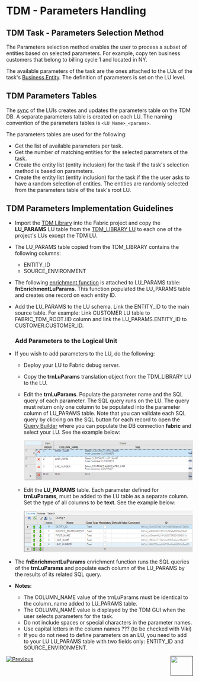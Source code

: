 # TDM - Parameters Handling



## TDM Task - Parameters Selection Method

The Parameters selection method enables the user to process a subset of entities based on selected parameters. For example, copy ten business customers that belong to billing cycle 1 and located in NY.  

The available parameters of the task are the ones attached to the LUs of the task's [Business Entity](/articles/TDM/tdm_overview/03_business_entity_overview.md). The definition of parameters is set on the LU level. 

## TDM Parameters Tables

The [sync](/articles/14_sync_LU_instance/01_sync_LUI_overview.md) of the LUIs creates and updates the parameters table on the TDM DB. A separate parameters table is created on each LU.  The naming convention of the parameters tables is `<LU Name>_<params>`. 

The parameters tables are used for the following:

- Get the list of available parameters per task.
- Get the number of matching entities for the selected parameters of the task.
- Create the entity list (entity inclusion) for the task if the task's selection method is based on parameters.
- Create the entity list (entity inclusion) for the task if the the user asks to have a random selection of entities. The entities are randomly selected from the parameters table of the task's root LU.  

## TDM Parameters Implementation Guidelines

- Import the [TDM Library](/articles/TDM/tdm_implementation/04_fabric_tdm_library.md) into the Fabric project and copy the **LU_PARAMS** LU table from the [TDM_LIBRARY LU](/articles/TDM/tdm_implementation/04_fabric_tdm_library.md#tdm_library-lu) to each one of the project's LUs except the TDM LU. 

- The LU_PARAMS table copied from the TDM_LIBRARY contains the following columns:

  - ENTITY_ID 
  - SOURCE_ENVIRONMENT

- The following [enrichment function](/articles/10_enrichment_function/01_enrichment_function_overview.md) is attached to LU_PARAMS table:  **fnEnrichmentLuParams**. This function populated the LU_PARAMS table and creates one record on each entity ID. 

- Add the LU_PARAMS to the LU schema. Link the ENTITY_ID to the main source table. For example: Link CUSTOMER LU table to FABRIC_TDM_ROOT.IID column and link the LU_PARAMS.ENTITY_ID  to CUSTOMER.CUSTOMER_ID.

  ### Add Parameters to the Logical Unit

- If you wish to add parameters to the LU, do the following:

  - Deploy your LU to Fabric debug server.

  - Copy the **trnLuParams** translation object from the TDM_LIBRARY LU to the LU. 

  - Edit the **trnLuParams**.  Populate  the parameter name and the SQL query of each parameter. The SQL query runs on the LU.  The query must  return only one column to be populated into the parameter column of LU_PARAMS table.  Note that you can validate each SQL query by clicking on the SQL button for each record to open the [Query Builder](/articles/11_query_builder/02_query_builder_window.md) where you can populate the DB connection **fabric** and select your LU. See the example below:

    ![trnLuParams](images\trnLuParams_example.png)

  - Edit the **LU_PARAMS** table. Each parameter defined for **trnLuParams**, must be added to the LU table as a separate column.  Set the type of all columns to be **text**. See the example below:

    ![Lu_Params](images\lu_params_example.png)

- The **fnEnrichmentLuParams** enrichment function runs the SQL queries of the **trnLuParams** and populate each column of the LU_PARAMS by the results of its related SQL query. 

- **Notes:**

  - The COLUMN_NAME value of the trnLuParams must be identical to the column_name added to LU_PARAMS table.
  - The COLUMN_NAME value is displayed by the TDM GUI when the user selects parameters for the task.
  - Do not include spaces or special characters in the parameter names.
  - Use capital letters in the column names ??? (to be checked with Viki)
  - If you do not need to define parameters on  an LU, you need to add to your LU LU_PARAMS table with two fields only: ENTITY_ID and SOURCE_ENVIRONMENT.



[![Previous](/articles/images/Previous.png)](06_tdm_implementation_support_hierarchy.md)[<img align="right" width="60" height="54" src="/articles/images/Next.png">]()
